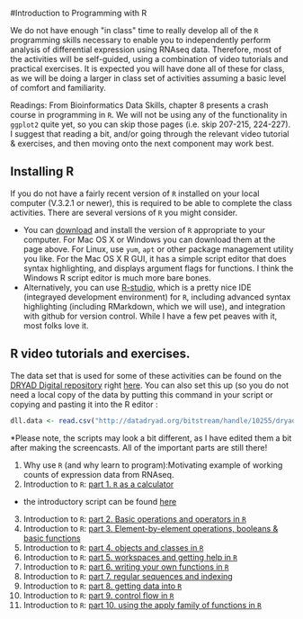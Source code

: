 #Introduction to Programming with R

 We do not have enough "in class" time to really develop all of the `R` programming skills necessary to enable you to independently perform analysis of differential expression using RNAseq data. Therefore, most of the activities will be self-guided, using a combination of video tutorials and practical exercises. It is expected you will have done all of these for class, as we will be doing a larger in class set of activities assuming a basic level of comfort and familiarity.

Readings: From Bioinformatics Data Skills, chapter 8 presents a crash course in programming in `R`. We will not be using any of the functionality in `ggplot2` quite yet, so you can skip those pages (i.e. skip 207-215, 224-227). I suggest that reading a bit, and/or going through the relevant video tutorial & exercises, and then moving onto the next component may work best.

## Installing R
If you do not have a fairly recent version of `R` installed on your local computer (V.3.2.1 or newer), this is required to be able to complete the class activities. There are several versions of `R` you might consider.
- You can [download](http://cran.utstat.utoronto.ca/) and install the version of `R` appropriate to your computer. For Mac OS X or Windows you can download them at the page above. For Linux, use `yum`, `apt` or other package management utility you like. For the Mac OS X R GUI, it has a simple script editor that does syntax highlighting, and displays argument flags for functions. I think the Windows R script editor is much more bare bones.
- Alternatively, you can use [R-studio](https://www.rstudio.com/), which is a pretty nice IDE (integrayed development environment) for `R`, including advanced syntax highlighting (including RMarkdown, which we will use), and integration with github for version control. While I have a few pet peaves with it, most folks love it.

## R video tutorials and exercises.
The data set that is used for some of these activities can be found on the [DRYAD Digital repository](http://datadryad.org/) right [here](http://datadryad.org/bitstream/handle/10255/dryad.8377/dll.csv?sequence=1). You can also set this up (so you do not need a local copy of the data by putting this command in your script or copying and pasting it into the R editor :
```R
dll.data <- read.csv("http://datadryad.org/bitstream/handle/10255/dryad.8377/dll.csv", h=T)
```

*Please note, the scripts may look a bit different, as I have edited them a bit after making the screencasts. All of the important parts are still there!
1. Why use `R` (and why learn to program):Motivating example of working counts of expression data from RNAseq.
2. Introduction to `R`: [part 1. `R` as a calculator](https://youtu.be/Kyxx9_NLlUY/0.jpg)
  - the introductory script can be found [here](./Rscripts/R_Introductory_tutorial_part_1.R)
3. Introduction to `R`: [part 2. Basic operations and operators in `R`](https://www.youtube.com/watch?v=UrtWeRPpWCw)
4. Introduction to `R`: [part 3. Element-by-element operations, booleans & basic functions](https://www.youtube.com/watch?v=8VcysxMmpg0)
5. Introduction to `R`: [part 4. objects and classes in `R`](https://www.youtube.com/watch?v=-qDiqnEVaLk)
6. Introduction to `R`: [part 5. workspaces and getting help in `R`](https://www.youtube.com/watch?v=0Y9IRfJwzjo)
7. Introduction to `R`: [part 6. writing your own functions in `R`](https://www.youtube.com/watch?v=Mth_tvrxik0)
8. Introduction to `R`: [part 7. regular sequences and indexing](https://www.youtube.com/watch?v=V5_vb7gLtrk)
9. Introduction to `R`: [part 8. getting data into `R`](https://www.youtube.com/watch?v=SlupCvzH2nM)
10. Introduction to `R`: [part 9. control flow in `R`](https://www.youtube.com/watch?v=FgtqJ8-DN7k)
11. Introduction to `R`: [part 10. using the apply family of functions in `R`](https://www.youtube.com/watch?v=uL_LdYS-scQ) 
